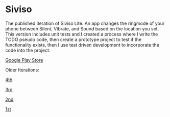 # Siviso
 
The published iteration of Siviso Lite. An app changes the ringmode of your phone between Silent, Vibrate, and Sound based on the location you set. This version includes unit tests and I created a process where I write the TODO pseudo code, then create a prototype project to test if the functionality exists, then I use test driven development to incorporate the code into the project.

[Google Play Store](https://play.google.com/store/apps/details?id=com.jordan.betcher.siviso.sivisolite&hl=en&gl=US "Siviso Lite")

Older Iterations:

[4th](https://github.com/pplluumm/Siviso "Siviso")

[3rd](https://github.com/pplluumm/SiViSo-Map-Schedule/tree/master/AndroidStudio/Siviso "Siviso Older")

[2nd](https://github.com/pplluumm/SiViSo-Map-Schedule/tree/master/AndroidStudio/SivisoLite "SivisoLite")

[1st](https://github.com/pplluumm/SiViSo-Map-Schedule/tree/master/AndroidStudio/SiViSoMapSchedule "SiViSoMapSchedule")
